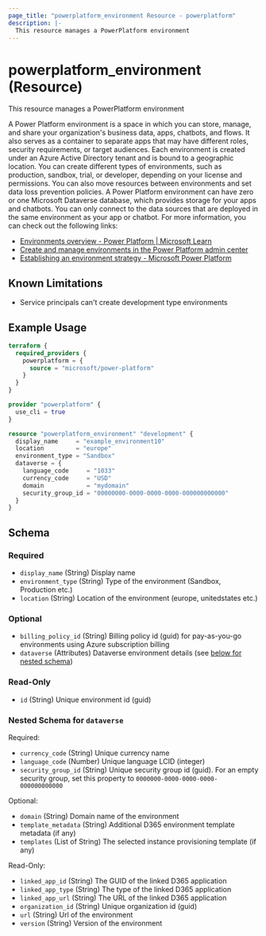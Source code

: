 ```yaml
---
page_title: "powerplatform_environment Resource - powerplatform"
description: |-
  This resource manages a PowerPlatform environment
---
```


# powerplatform_environment (Resource)

This resource manages a PowerPlatform environment

A Power Platform environment is a space in which you can store, manage, and share your organization's business data, apps, chatbots, and flows. It also serves as a container to separate apps that may have different roles, security requirements, or target audiences. Each environment is created under an Azure Active Directory tenant and is bound to a geographic location. You can create different types of environments, such as production, sandbox, trial, or developer, depending on your license and permissions. You can also move resources between environments and set data loss prevention policies. A Power Platform environment can have zero or one Microsoft Dataverse database, which provides storage for your apps and chatbots. You can only connect to the data sources that are deployed in the same environment as your app or chatbot. For more information, you can check out the following links:

- [Environments overview - Power Platform | Microsoft Learn](https://learn.microsoft.com/en-us/power-platform/admin/environments-overview)
- [Create and manage environments in the Power Platform admin center](https://learn.microsoft.com/en-us/power-platform/admin/create-environment)
- [Establishing an environment strategy - Microsoft Power Platform](https://learn.microsoft.com/en-us/power-platform/guidance/adoption/environment-strategy)

## Known Limitations

- Service principals can't create development type environments

## Example Usage



```terraform
terraform {
  required_providers {
    powerplatform = {
      source = "microsoft/power-platform"
    }
  }
}

provider "powerplatform" {
  use_cli = true
}

resource "powerplatform_environment" "development" {
  display_name     = "example_environment10"
  location         = "europe"
  environment_type = "Sandbox"
  dataverse = {
    language_code     = "1033"
    currency_code     = "USD"
    domain            = "mydomain"
    security_group_id = "00000000-0000-0000-0000-000000000000"
  }
}
```

<!-- schema generated by tfplugindocs -->
## Schema

### Required

- `display_name` (String) Display name
- `environment_type` (String) Type of the environment (Sandbox, Production etc.)
- `location` (String) Location of the environment (europe, unitedstates etc.)

### Optional

- `billing_policy_id` (String) Billing policy id (guid) for pay-as-you-go environments using Azure subscription billing
- `dataverse` (Attributes) Dataverse environment details (see [below for nested schema](#nestedatt--dataverse))

### Read-Only

- `id` (String) Unique environment id (guid)

<a id="nestedatt--dataverse"></a>
### Nested Schema for `dataverse`

Required:

- `currency_code` (String) Unique currency name
- `language_code` (Number) Unique language LCID (integer)
- `security_group_id` (String) Unique security group id (guid).  For an empty security group, set this property to `0000000-0000-0000-0000-000000000000`

Optional:

- `domain` (String) Domain name of the environment
- `template_metadata` (String) Additional D365 environment template metadata (if any)
- `templates` (List of String) The selected instance provisioning template (if any)

Read-Only:

- `linked_app_id` (String) The GUID of the linked D365 application
- `linked_app_type` (String) The type of the linked D365 application
- `linked_app_url` (String) The URL of the linked D365 application
- `organization_id` (String) Unique organization id (guid)
- `url` (String) Url of the environment
- `version` (String) Version of the environment



